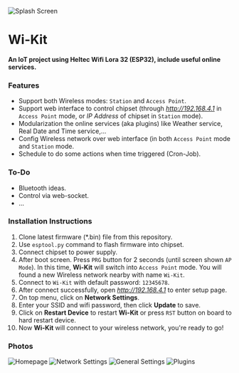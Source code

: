 ![Splash Screen](https://github.com/dphans/Wi-Kit/blob/master/logo.png?raw=true)

# Wi-Kit
__An IoT project using Heltec Wifi Lora 32 (ESP32), include useful online services.__


### Features

- Support both Wireless modes: `Station` and `Access Point`.
- Support web interface to control chipset (through _http://192.168.4.1_ in `Access Point` mode, or _IP Address_ of chipset in `Station` mode).
- Modularization the online services (aka plugins) like Weather service, Real Date and Time service,...
- Config Wireless network over web interface (in both `Access Point` mode and `Station` mode.
- Schedule to do some actions when time triggered (Cron-Job).


### To-Do

- Bluetooth ideas.
- Control via web-socket.
- ...


### Installation Instructions

1. Clone latest firmware (*.bin) file from this repository.
2. Use `esptool.py` command to flash firmware into chipset.
3. Connect chipset to power supply.
4. After boot screen. Press `PRG` button for 2 seconds (until screen shown `AP Mode`). In this time, __Wi-Kit__ will switch into `Access Point` mode. You will found a new Wireless network nearby with name `Wi-Kit`.
5. Connect to `Wi-Kit` with default password: `12345678`.
6. After connect successfully, open _http://192.168.4.1_ to enter setup page.
7. On top menu, click on __Network Settings__.
8. Enter your SSID and wifi password, then click __Update__ to save.
9. Click on __Restart Device__ to restart __Wi-Kit__ or press `RST` button on board to hard restart device.
10. Now __Wi-Kit__ will connect to your wireless network, you're ready to go!


### Photos

![Homepage](https://github.com/dphans/Wi-Kit/blob/master/screenshots/screenshot-homepage.png?raw=true)
![Network Settings](https://github.com/dphans/Wi-Kit/blob/master/screenshots/screenshot-station.png?raw=true)
![General Settings](https://github.com/dphans/Wi-Kit/blob/master/screenshots/screenshot-general.png?raw=true)
![Plugins](https://github.com/dphans/Wi-Kit/blob/master/screenshots/screenshot-plugins.png?raw=true)

